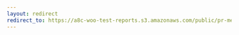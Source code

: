 ```yaml
---
layout: redirect
redirect_to: https://a8c-woo-test-reports.s3.amazonaws.com/public/pr-merge/37234/api/index.html
---
```

